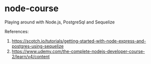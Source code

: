 # node-course


Playing around with Node.js, PostgreSql and Sequelize

References:
1. https://scotch.io/tutorials/getting-started-with-node-express-and-postgres-using-sequelize
2. https://www.udemy.com/the-complete-nodejs-developer-course-2/learn/v4/content
